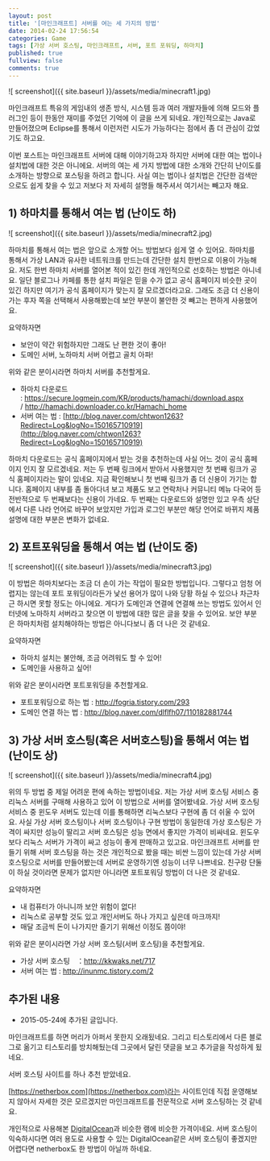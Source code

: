 ```yaml
---
layout: post
title: '[마인크래프트] 서버를 여는 세 가지의 방법'
date: 2014-02-24 17:56:54
categories: Game
tags: [가상 서버 호스팅, 마인크래프트, 서버, 포트 포워딩, 하마치]
published: true
fullview: false
comments: true
---
```


![ screenshot]({{ site.baseurl }}/assets/media/minecraft1.jpg)

마인크래프트 특유의 게임내의 생존 방식, 시스템 등과 여러 개발자들에 의해 모드와 플러그인 등이 한동안 재미를 주었던 기억에 이 글을 쓰게 되네요. 개인적으로는 Java로 만들어졌으며 Eclipse를 통해서 이런저런 시도가 가능하다는 점에서 좀 더 관심이 갔었기도 하고요.

이번 포스트는 마인크래프트 서버에 대해 이야기하고자 하지만 서버에 대한 여는 법이나 설치법에 대한 것은 아니에요. 서버의 여는 세 가지 방법에 대한 소개와 간단히 난이도를 소개하는 방향으로 포스팅을 하려고 합니다. 사실 여는 법이나 설치법은 간단한 검색만으로도 쉽게 찾을 수 있고 저보다 저 자세히 설명들 해주셔서 여기서는 빼고자 해요.

## 1) 하마치를 통해서 여는 법 (난이도 하)

![ screenshot]({{ site.baseurl }}/assets/media/minecraft2.jpg)

하마치를 통해서 여는 법은 앞으로 소개할 어느 방법보다 쉽게 열 수 있어요. 하마치를 통해서 가상 LAN과 유사한 네트워크를 만드는데 간단한 설치 한번으로 이용이 가능해요. 저도 한번 하마치 서버를 열어본 적이 있긴 한데 개인적으로 선호하는 방법은 아니네요. 일단 블로그나 카페를 통한 설치 파일은 믿을 수가 없고 공식 홈페이지 비슷한 곳이 있긴 하지만 여기가 공식 홈페이지가 맞는지 잘 모르겠더라고요. 그래도 조금 더 신용이 가는 후자 쪽을 선택해서 사용해봤는데 보안 부분이 불안한 것 빼고는 편하게 사용했어요.

요약하자면

* 보안이 약간 위험하지만 그래도 난 편한 것이 좋아!
* 도메인 서버, 노하마치 서버 어렵고 골치 아파!

위와 같은 분이시라면 하마치 서버를 추천할게요.

* 하마치 다운로드 : [https://secure.logmein.com/KR/products/hamachi/download.aspx ](https://secure.logmein.com/KR/products/hamachi/download.aspx)/ <http://hamachi.downloader.co.kr/Hamachi_home>
* 서버 여는 법 : [http://blog.naver.com/chtwon1263?Redirect=Log&logNo=150165710919](http://blog.naver.com/chtwon1263?Redirect=Log&logNo=150165710919)

하마치 다운로드는 공식 홈페이지에서 받는 것을 추천하는데 사실 어느 것이 공식 홈페이지 인지 잘 모르겠네요. 저는 두 번째 링크에서 받아서 사용했지만 첫 번째 링크가 공식 홈페이지라는 말이 있네요. 지금 확인해보니 첫 번째 링크가 좀 더 신용이 가기는 합니다. 홈페이지 내부를 좀 돌아다녀 보고 제품도 보고 연락처나 커뮤니티 메뉴 다국어 등 전반적으로 두 번째보다는 신용이 가네요. 두 번째는 다운로드와 설명만 있고 우측 상단에서 다른 나라 언어로 바꾸어 보았지만 가입과 로그인 부분만 해당 언어로 바뀌지 제품 설명에 대한 부분은 변화가 없네요.


## 2) 포트포워딩을 통해서 여는 법 (난이도 중)

![ screenshot]({{ site.baseurl }}/assets/media/minecraft3.jpg)

이 방법은 하마치보다는 조금 더 손이 가는 작업이 필요한 방법입니다. 그렇다고 엄청 어렵지는 않는데 포트 포워딩이라든가 낯선 용어가 많이 나와 당황 하실 수 있으나 차근차근 하시면 못할 정도는 아니에요. 게다가 도메인과 연결에 연결해 쓰는 방법도 있어서 인터넷에 노마하치 서버라고 찾으면 이 방법에 대한 많은 글을 찾을 수 있어요. 보안 부분은 하마치처럼 설치해야하는 방법은 아니다보니 좀 더 나은 것 같네요.

요약하자면

* 하마치 설치는 불안해, 조금 어려워도 할 수 있어!
* 도메인을 사용하고 싶어!

위와 같은 분이시라면 포트포워딩을 추천할게요.

* 포트포워딩으로 하는 법 : <http://fogria.tistory.com/293>
* 도메인 연결 하는 법 : <http://blog.naver.com/dlflfh07/110182881744>


## 3) 가상 서버 호스팅(혹은 서버호스팅)을 통해서 여는 법 (난이도 상)

![ screenshot]({{ site.baseurl }}/assets/media/minecraft4.jpg)

위의 두 방법 중 제일 어려운 편에 속하는 방법이네요. 저는 가상 서버 호스팅 서비스 중 리눅스 서버를 구매해 사용하고 있어 이 방법으로 서버를 열어봤네요. 가상 서버 호스팅 서비스 중 윈도우 서버도 있는데 이를 통해하면 리눅스보다 구현에 좀 더 쉬울 수 있어요. 사실 가상 서버 호스팅이나 서버 호스팅이나 구현 방법이 동일한데 가상 호스팅은 가격이 싸지만 성능이 딸리고 서버 호스팅은 성능 면에서 좋지만 가격이 비싸네요. 윈도우보다 리눅스 서버가 가격이 싸고 성능이 좋게 판매하고 있고요. 마인크래프트 서버를 만들기 위해 서버 호스팅을 하는 것은 개인적으로 봤을 때는 비싼 느낌이 있는데 가상 서버 호스팅으로 서버를 만들어봤는데 서버로 운영하기엔 성능이 너무 나쁘네요. 친구랑 단둘이 하실 것이라면 문제가 없지만 아니라면 포트포워딩 방법이 더 나은 것 같네요.

요약하자면

* 내 컴퓨터가 아니니까 보안 위험이 없다!
* 리눅스로 공부할 것도 있고 개인서버도 하나 가지고 싶은데 마크까지!
* 매달 조금씩 돈이 나가지만 즐기기 위해선 이정도 쯤이야!

위와 같은 분이시라면 가상 서버 호스팅(서버 호스팅)을 추천할게요.

* 가상 서버 호스팅　：<http://kkwaks.net/717>
* 서버 여는 법 : <http://inunmc.tistory.com/2>

## 추가된 내용

* 2015-05-24에 추가된 글입니다.

마인크래프트를 하면 머리가 아퍼서 못한지 오래됬네요. 그리고 티스토리에서 다른 블로그로 옮기고 티스토리를 방치해뒀는데 그곳에서 달린 댓글을 보고 추가글을 작성하게 됬네요.

서버 호스팅 사이트를 하나 추천 받았네요.

[https://netherbox.com](https://netherbox.com)라는 사이트인데 직접 운영해보지 않아서 자세한 것은 모르겠지만 마인크래프트를 전문적으로 서버 호스팅하는 것 같네요.

개인적으로 사용해본 [DigitalOcean](https://www.digitalocean.com)과 비슷한 램에 비슷한 가격이네요. 서버 호스팅이 익숙하시다면 여러 용도로 사용할 수 있는 DigitalOcean같은 서버 호스팅이 좋겠지만 어렵다면 netherbox도 한 방법이 아닐까 하네요.


